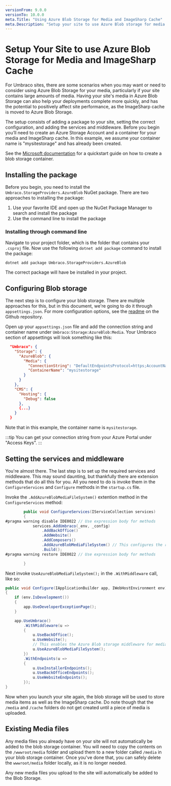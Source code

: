 ```yaml
---
versionFrom: 9.0.0
versionTo: 10.0.0
meta.Title: "Using Azure Blob Storage for Media and ImageSharp Cache"
meta.Description: "Setup your site to use Azure Blob storage for media and ImageSharp cache"
---
```


# Setup Your Site to use Azure Blob Storage for Media and ImageSharp Cache

For Umbraco sites, there are some scenarios when you may want or need to consider using Azure Blob Storage for your media, particularly if your site contains large amounts of media. Having your site's media in Azure Blob Storage can also help your deployments complete more quickly, and has the potential to positively affect site performance, as the ImageSharp cache is moved to Azure Blob Storage.

The setup consists of adding a package to your site, setting the correct configuration, and adding the services and middleware. Before you begin you’ll need to create an Azure Storage Account and a container for your media and ImageSharp cache. In this example, we assume your container name is "mysitestorage" and has already been created.

See the [Microsoft documentation](https://docs.microsoft.com/en-us/azure/storage/blobs/storage-quickstart-blobs-portal) for a quickstart guide on how to create a blob storage container.

## Installing the package

Before you begin, you need to install the `Umbraco.StorageProviders.AzureBlob` NuGet package. There are two approaches to installing the package:

1. Use your favorite IDE and open up the NuGet Package Manager to search and install the package
1. Use the command line to install the package

### Installing through command line

Navigate to your project folder, which is the folder that contains your `.csproj` file. Now use the following `dotnet add package` command to install the package:

```none
dotnet add package Umbraco.StorageProviders.AzureBlob
```

The correct package will have be installed in your project.

## Configuring Blob storage

The next step is to configure your blob storage. There are multiple approaches for this, but in this document, we're going to do it through `appsettings.json`. For more configuration options, see the [readme](https://github.com/umbraco/Umbraco.StorageProviders#umbracostorageproviders) on the Github repository.

Open up your `appsettings.json` file and add the connection string and container name under `Umbraco:Storage:AzureBlob:Media`. Your Umbraco section of appsettings will look something like this:

```json
  "Umbraco": {
    "Storage": {
      "AzureBlob": {
        "Media": {
          "ConnectionString": "DefaultEndpointsProtocol=https;AccountName=<media account name>;AccountKey=<media account key>;EndpointSuffix=core.windows.net",
          "ContainerName": "mysitestorage"
        }
      }
    },
    "CMS": {
      "Hosting": {
        "Debug": false
      },
      {...}
    }
  }
```

Note that in this example, the container name is `mysitestorage`. 

:::tip
You can get your connection string from your Azure Portal under "Access Keys".
:::

## Setting the services and middleware

You're almost there. The last step is to set up the required services and middleware. This may sound daunting, but thankfully there are extension methods that do all this for you. All you need to do is invoke them in the `ConfigureServices` and `Configure` methods in the `startup.cs` file.

Invoke the `.AddAzureBlobMediaFileSystem()` extention method in the `ConfigureServices` method:

```C#
        public void ConfigureServices(IServiceCollection services)
        {
#pragma warning disable IDE0022 // Use expression body for methods
            services.AddUmbraco(_env, _config)
                .AddBackOffice()
                .AddWebsite()
                .AddComposers()
                .AddAzureBlobMediaFileSystem() // This configures the required services 
                .Build();
#pragma warning restore IDE0022 // Use expression body for methods

        }
```

Next invoke `UseAzureBlobMediaFileSystem();` in the `.WithMiddleware` call, like so:

```C#
public void Configure(IApplicationBuilder app, IWebHostEnvironment env)
{
    if (env.IsDevelopment())
    {
        app.UseDeveloperExceptionPage();
    }

    app.UseUmbraco()
        .WithMiddleware(u =>
        {
            u.UseBackOffice();
            u.UseWebsite();
            // This enables the Azure Blob storage middleware for media.
            u.UseAzureBlobMediaFileSystem();
        })
        .WithEndpoints(u =>
        {
            u.UseInstallerEndpoints();
            u.UseBackOfficeEndpoints();
            u.UseWebsiteEndpoints();
        });
}
```

Now when you launch your site again, the blob storage will be used to store media items as well as the ImageSharp cache. Do note though that the `/media` and `/cache` folders do not get created until a piece of media is uploaded.


## Existing Media files

Any media files you already have on your site will not automatically be added to the blob storage container. You will need to copy the contents on the `/wwwroot/media` folder and upload them to a new folder called `/media` in your blob storage container. Once you've done that, you can safely delete the `wwwroot/media` folder locally, as it is no longer needed.

Any new media files you upload to the site will automatically be added to the Blob Storage.
